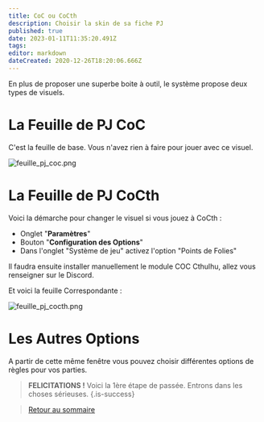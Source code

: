 ```yaml
---
title: CoC ou CoCth
description: Choisir la skin de sa fiche PJ
published: true
date: 2023-01-11T11:35:20.491Z
tags: 
editor: markdown
dateCreated: 2020-12-26T18:20:06.666Z
---
```


En plus de proposer une superbe boite à outil, le système propose deux types de visuels.

# La Feuille de PJ CoC
C'est la feuille de base. 
Vous n'avez rien à faire pour jouer avec ce visuel.

![feuille_pj_coc.png](/images/chroniques-oubliées-contemporain/feuille_pj_coc.png)

# La Feuille de PJ CoCth
Voici la démarche pour changer le visuel si vous jouez à CoCth :
- Onglet "**Paramètres**"
- Bouton "**Configuration des Options**"
- Dans l'onglet "Système de jeu" activez l'option "Points de Folies"

Il faudra ensuite installer manuellement le module COC Cthulhu, allez vous renseigner sur le Discord.

Et voici la feuille Correspondante :

![feuille_pj_cocth.png](/images/chroniques-oubliées-contemporain/feuille_pj_cocth.png)

# Les Autres Options
A partir de cette même fenêtre vous pouvez choisir différentes options de règles pour vos parties.

> **FELICITATIONS !** Voici la 1ère étape de passée. Entrons dans les choses sérieuses.
{.is-success}

> [Retour au sommaire](/fr/systemes/Chroniques-Oubliées-Contemporain)